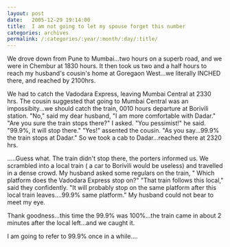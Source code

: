 ```yaml
---
layout: post
date:	2005-12-29 19:14:00
title:  I am not going to let my spouse forget this number
categories: archives
permalink: /:categories/:year/:month/:day/:title/
---
```

We drove down from Pune to Mumbai...two hours on a superb road, and we were in Chembur at 1830 hours. It then took us two and a half hours to reach my husband's cousin's home at Goregaon West...we literally INCHED there, and reached by 2100hrs.

We had to catch the Vadodara Express, leaving Mumbai Central at 2330 hrs. The cousin suggested that going to Mumbai Central was an impossibity...we should catch the train, 0010 hours departure at Borivili station. "No," said my dear husband, "I am more comfortable with Dadar." "Are you sure the train stops there?" I asked. "You pessimist!" he said. "99.9%, it will stop there." "Yes!" assented the cousin. "As you say...99.9% the train stops at Dadar." So we took a cab to Dadar...reached there at 2320 hrs.

.....Guess what. The train didn't stop there, the porters informed us. We scrambled into a local train ( a car to Borivili would be useless) and travelled in a dense crowd. My husband asked some regulars on the train, " Which platform does the Vadodara Express stop on?" "That train follows this local," said they confidently. "It will probably stop on the same platform after this local train leaves....99.9% same platform." My husband could not bear to meet my eye.

Thank goodness...this time the 99.9% was 100%...the train came in about 2 minutes after the local left...and we caught it.

I am going to refer to 99.9% once in a while....
